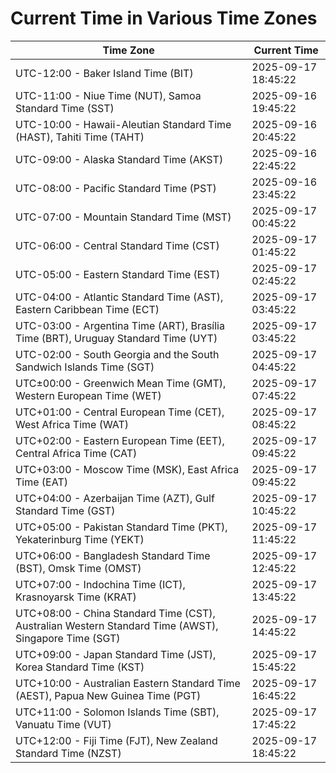 # Current Time in Various Time Zones

| Time Zone | Current Time |
|-----------|--------------|
| UTC-12:00 - Baker Island Time (BIT) | 2025-09-17 18:45:22 |
| UTC-11:00 - Niue Time (NUT), Samoa Standard Time (SST) | 2025-09-16 19:45:22 |
| UTC-10:00 - Hawaii-Aleutian Standard Time (HAST), Tahiti Time (TAHT) | 2025-09-16 20:45:22 |
| UTC-09:00 - Alaska Standard Time (AKST) | 2025-09-16 22:45:22 |
| UTC-08:00 - Pacific Standard Time (PST) | 2025-09-16 23:45:22 |
| UTC-07:00 - Mountain Standard Time (MST) | 2025-09-17 00:45:22 |
| UTC-06:00 - Central Standard Time (CST) | 2025-09-17 01:45:22 |
| UTC-05:00 - Eastern Standard Time (EST) | 2025-09-17 02:45:22 |
| UTC-04:00 - Atlantic Standard Time (AST), Eastern Caribbean Time (ECT) | 2025-09-17 03:45:22 |
| UTC-03:00 - Argentina Time (ART), Brasília Time (BRT), Uruguay Standard Time (UYT) | 2025-09-17 03:45:22 |
| UTC-02:00 - South Georgia and the South Sandwich Islands Time (SGT) | 2025-09-17 04:45:22 |
| UTC±00:00 - Greenwich Mean Time (GMT), Western European Time (WET) | 2025-09-17 07:45:22 |
| UTC+01:00 - Central European Time (CET), West Africa Time (WAT) | 2025-09-17 08:45:22 |
| UTC+02:00 - Eastern European Time (EET), Central Africa Time (CAT) | 2025-09-17 09:45:22 |
| UTC+03:00 - Moscow Time (MSK), East Africa Time (EAT) | 2025-09-17 09:45:22 |
| UTC+04:00 - Azerbaijan Time (AZT), Gulf Standard Time (GST) | 2025-09-17 10:45:22 |
| UTC+05:00 - Pakistan Standard Time (PKT), Yekaterinburg Time (YEKT) | 2025-09-17 11:45:22 |
| UTC+06:00 - Bangladesh Standard Time (BST), Omsk Time (OMST) | 2025-09-17 12:45:22 |
| UTC+07:00 - Indochina Time (ICT), Krasnoyarsk Time (KRAT) | 2025-09-17 13:45:22 |
| UTC+08:00 - China Standard Time (CST), Australian Western Standard Time (AWST), Singapore Time (SGT) | 2025-09-17 14:45:22 |
| UTC+09:00 - Japan Standard Time (JST), Korea Standard Time (KST) | 2025-09-17 15:45:22 |
| UTC+10:00 - Australian Eastern Standard Time (AEST), Papua New Guinea Time (PGT) | 2025-09-17 16:45:22 |
| UTC+11:00 - Solomon Islands Time (SBT), Vanuatu Time (VUT) | 2025-09-17 17:45:22 |
| UTC+12:00 - Fiji Time (FJT), New Zealand Standard Time (NZST) | 2025-09-17 18:45:22 |

